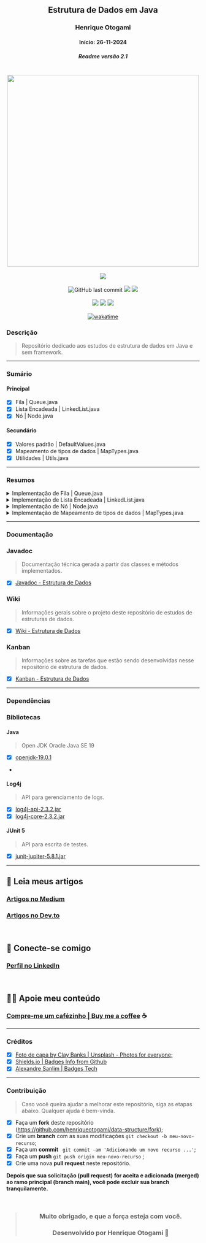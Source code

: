 <div align="center">

## Estrutura de Dados em Java
### Henrique Otogami
#### Início: 26-11-2024
##### Readme versão 2.1

</div>
<br>
<div align="center">
<img width="500" src="https://github.com/henriqueotogami/todolistyoutube/blob/master/JAVA-Cover.png?raw=true">
</div>
<br>
<div align="center">
<img src="https://img.shields.io/github/deployments/henriqueotogami/data-structure/github-pages">
</div>
<br>
<div align="center">
<img alt="GitHub last commit" src="https://img.shields.io/github/last-commit/henriqueotogami/data-structure">
<img src="https://img.shields.io/github/checks-status/henriqueotogami/data-structure/main">
<img src="https://img.shields.io/github/issues/henriqueotogami/data-structure">
</div>
<br>
<div align="center">
<img src="https://img.shields.io/github/forks/henriqueotogami/data-structure?style=flat">
<img src="https://img.shields.io/github/stars/henriqueotogami/data-structure?style=flat">
<img src="https://img.shields.io/github/license/henriqueotogami/data-structure">
</div>
<br>
<div align=center>
<a href="https://wakatime.com/badge/user/1e53636e-c916-4d50-9ce1-f3ac75a883e3/project/2c40b207-f4f2-4e1f-977c-e502cadca573"><img src="https://wakatime.com/badge/user/1e53636e-c916-4d50-9ce1-f3ac75a883e3/project/2c40b207-f4f2-4e1f-977c-e502cadca573.svg" alt="wakatime"></a>
</div>

### Descrição
> Repositório dedicado aos estudos de estrutura de dados em Java e sem framework.

<hr>

### Sumário
#### Principal
- [x] Fila | Queue.java
- [x] Lista Encadeada | LinkedList.java
- [x] Nó | Node.java

#### Secundário
- [x] Valores padrão | DefaultValues.java
- [x] Mapeamento de tipos de dados | MapTypes.java
- [x] Utilidades | Utils.java
<hr>

### Resumos

<details>
    <summary> Implementação de Fila | Queue.java </summary>
<br>

> Métodos:
> - [x] addElement(Object): void
> - [x] contains(Object): boolean
> - [x] eraseAllElements(): boolean
> - [x] getAllElements(): Object[]
> - [x] getElement(int): Object
> - [x] getObjectType(Object): String
> - [x] getSize(): int
> - [x] isEmpty(): boolean
> - [x] removeElement(int): boolean
> - [x] searchElement(Object): int
> - [x] searchElement(Object[], Object): int
> - [x] setAllElements(Object[]): void
> - [x] toString(Object): String

> Testes Unitários:
> - [x] addElementTest(): void
> - [x] containsTest(): void
> - [x] createQueueTest(): void
> - [x] isEmptyTest(): void
> - [x] removeElementTest(): void
> - [x] searchElementTest(): void
> - [x] toStringTest(): void
<hr>
</details>

<details>
    <summary> Implementação de Lista Encadeada | LinkedList.java</summary>
<br>

> Métodos:
> - [x] append(final Node<T> element): void
> - [x] append(final T element): void
> - [x] append(final int position, final T element): void
> - [x] appendBegin(final T element): void
> - [x] appendMiddle(final int position, final T element): void
> - [x] getSize(): int
> - [x] getLastIndex(): int
> - [x] isEmpty(): boolean
> - [x] isInvalidPosition(final int position): boolean
> - [x] clear(): void
> - [x] removeFirstElement(): T
> - [x] removeLastElement(): T
> - [x] removeElement(final int position): T
> - [x] searchNode(final int position): Node<T>
> - [x] searchElementByPosition(final int position): T
> - [x] searchElement(final T element): int
> - [x] toString(): String
> - [x] getClassName(): String

> Testes Unitários:
> - [x] createEmptyListTest(): void
> - [x] createFullListTest(): void
> - [x] appendTest(): void
> - [x] clearTest(): void
> - [x] clearEmptyListTest(): void
> - [x] searchElementTest(): void
> - [x] searchElementNonExistentTest(): void
> - [x] appendBeginTest(): void
> - [x] appendMiddleTest(): void
> - [x] appendEndTest(): void
> - [x] appendOutOfBoundsTest(): void
> - [x] removeFirstElementTest(): void
> - [x] removeLastElementTest(): void
> - [x] removeElementTest(): void
> - [x] removeElementOutOfBoundsTest(): void
> - [x] removeFirstElementEmptyListTest(): void
> - [x] removeEndElementEmptyListTest(): void
> - [x] createFullListTest(): void
> - [x] createFullListTest(): void
> - [x] createFullListTest(): void
<hr>
</details>

<details>
    <summary> Implementação de Nó | Node.java </summary>
<br>

> Métodos:
> - [x] getElement(): T
> - [x] setElement(final T element): void
> - [x] getNextElement(): Node<T>
> - [x] setNextElement(final Node<T> nextObject): void
> - [x] toString(): String
> - [x] getClassName(): String
</details>

<details>
    <summary> Implementação de Mapeamento de tipos de dados | MapTypes.java </summary>
<br>

> Métodos:
> - [x] getObjectArrayToString(Object element, String elementType): String
> - [x] getPrimitiveArrayToString(Object element, String elementType): String
> - [x] getObjectToString(Object element, String elementType): String
> - [x] getPrimitiveToString(Object element, String elementType): String
> - [x] getElementContentsToString(final Object[] objectArray): String
> - [x] getElementContentsToString(Object element): String
> - [x] getGroup(final String typeElement): String
> - [x] getObjectType(final Object element): String
</details>

<hr>

### Documentação
### Javadoc
> Documentação técnica gerada a partir das classes e métodos implementados.
- [x] [Javadoc - Estrutura de Dados](https://henriqueotogami.github.io/data-structure/)

### Wiki
> Informações gerais sobre o projeto deste repositório de estudos de estruturas de dados.
- [x] [Wiki - Estrutura de Dados](https://github.com/henriqueotogami/data-structure/wiki)

### Kanban
> Informações sobre as tarefas que estão sendo desenvolvidas nesse repositório de estrutura de dados.
- [x] [Kanban - Estrutura de Dados](https://github.com/users/henriqueotogami/projects/4)

<hr>

### Dependências
### Bibliotecas

#### Java
> Open JDK Oracle Java SE 19
- [x] [openjdk-19.0.1](https://openjdk.org/projects/jdk/19/)
- 
#### Log4j
> API para gerenciamento de logs.
- [x] [log4j-api-2.3.2.jar](https://logging.apache.org/log4j/2.3.x/download.html)
- [x] [log4j-core-2.3.2.jar](https://logging.apache.org/log4j/2.3.x/download.html)

#### JUnit 5
> API para escrita de testes.
- [x] [junit-jupiter-5.8.1.jar](https://mvnrepository.com/artifact/org.junit.jupiter/junit-jupiter-api/5.8.1)

<hr>

## 📝 Leia meus artigos

### [Artigos no Medium](https://medium.com/@henriqueotogami)
### [Artigos no Dev.to](https://dev.to/henriqueotogami)

<br>

## 💼 Conecte-se comigo
### [Perfil no LinkedIn](https://www.linkedin.com/in/henrique-matheus-alves-pereira)

<br>

## 🙏🏻 Apoie meu conteúdo
### [Compre-me um cafézinho | Buy me a coffee](https://ko-fi.com/henriqueotogami) ☕

<hr>

### Créditos
- [x] [Foto de capa by Clay Banks | Unsplash - Photos for everyone;](https://unsplash.com/photos/oO6Gm16Cqcg)
- [x] [Shields.io | Badges Info from Github](https://img.shields.io)
- [x] [Alexandre Sanlim | Badges Tech](https://github.com/alexandresanlim/Badges4-README.md-Profile)

<hr>

### Contribuição
> Caso você queira ajudar a melhorar este repositório, siga as etapas abaixo.
> Qualquer ajuda é bem-vinda.

- [x] Faça um **fork** deste repositório (https://github.com/henriqueotogami/data-structure/fork);
- [x] Crie um **branch** com as suas modificações ` git checkout -b meu-novo-recurso `;
- [x] Faça um **commit** ` git commit -am 'Adicionando um novo recurso ...'`;
- [x] Faça um **push** ` git push origin meu-novo-recurso ` ;
- [x] Crie uma nova **pull request** neste repositório.

**Depois que sua solicitação (pull request) for aceita e adicionada (merged) ao ramo principal (branch main), você pode excluir sua branch tranquilamente.**

<div align="center">

<br>

> ### **Muito obrigado, e que a força esteja com você.**
>
> ### Desenvolvido por **Henrique Otogami** 🦁

</div>
